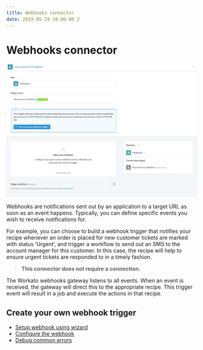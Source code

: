 ```yaml
---
title: Webhooks connector
date: 2019-05-29 10:00:00 Z
---
```


# Webhooks connector

![Webhooks trigger](/assets/images/webhooks/begin-setup.png)

Webhooks are notifications sent out by an application to a target URL as soon as an event happens. Typically, you can define specific events you wish to receive notifications for.

For example, you can choose to build a webhook trigger that notifies your recipe whenever an order is placed for new customer tickets are marked with status ‘Urgent’, and trigger a workflow to send out an SMS to the account manager for this customer. In this case, the recipe will help to ensure urgent tickets are responded to in a timely fashion.

> **This connector does not require a connection.**

The Workato webhooks gateway listens to all events. When an event is received, the gateway will direct this to the appropriate recipe. This trigger event will result in a job and execute the actions in that recipe.

## Create your own webhook trigger
* [Setup webhook using wizard](/connectors/workato-webhooks/wizard.md)
* [Configure the webhook](/connectors/workato-webhooks/config.md)
* [Debug common errors](/connectors/workato-webhooks/common-errors.md)
